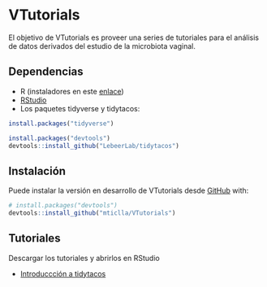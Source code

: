 
<!-- README.md is generated from README.Rmd. Please edit that file -->

# VTutorials

<!-- badges: start -->
<!-- badges: end -->

El objetivo de VTutorials es proveer una series de tutoriales para el
análisis de datos derivados del estudio de la microbiota vaginal.

## Dependencias
- R (instaladores en este [enlace](https://cran.r-project.org/))
- [RStudio](https://posit.co/download/rstudio-desktop/)
- Los paquetes tidyverse y tidytacos:
``` r
install.packages("tidyverse")

install.packages("devtools")
devtools::install_github("LebeerLab/tidytacos")
```

## Instalación

Puede instalar la versión en desarrollo de VTutorials desde
[GitHub](https://github.com/) with:

``` r
# install.packages("devtools")
devtools::install_github("mticlla/VTutorials")
```

## Tutoriales
Descargar los tutoriales y abrirlos en RStudio
- [Introduccción a tidytacos](introduccion_tidytacos.Rmd)
